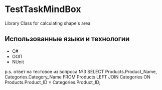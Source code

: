# TestTaskMindBox
Library Class for calculating shape's area 

## Использованные языки и технологии
- С#
- ООП
- NUnit

p.s. ответ на тестовое из вопроса №3
SELECT Products.Product_Name, Categories.Category_Name
FROM Products
LEFT JOIN Categories 
  ON Products.Product_ID = Categories.Product_ID;
